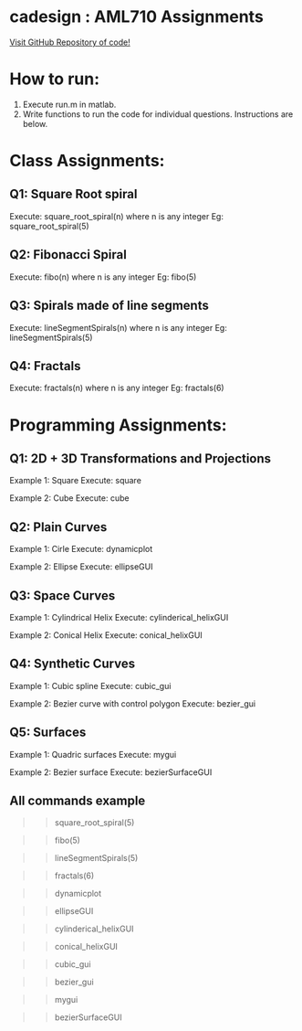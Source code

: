 cadesign : AML710 Assignments 
========

[Visit GitHub Repository of code!](https://github.com/akhiljain93/cadesign)

# How to run:
1) Execute run.m in matlab.
2) Write functions to run the code for individual questions. Instructions are below.

# Class Assignments:


## Q1: Square Root spiral

Execute: square_root_spiral(n) where n is any integer
Eg: square_root_spiral(5)


## Q2: Fibonacci Spiral 

Execute: fibo(n) where n is any integer
Eg: fibo(5)


## Q3: Spirals made of line segments

Execute: lineSegmentSpirals(n) where n is any integer
Eg: lineSegmentSpirals(5)


## Q4: Fractals

Execute: fractals(n) where n is any integer
Eg: fractals(6)

# Programming Assignments:


## Q1: 2D + 3D Transformations and Projections
Example 1: Square
Execute: square

Example 2: Cube
Execute: cube


## Q2: Plain Curves

Example 1: Cirle
Execute: dynamicplot

Example 2: Ellipse
Execute: ellipseGUI


## Q3: Space Curves

Example 1: Cylindrical Helix
Execute: cylinderical_helixGUI

Example 2: Conical Helix
Execute: conical_helixGUI


## Q4: Synthetic Curves 
 
Example 1: Cubic spline
Execute: cubic_gui

Example 2: Bezier curve with control polygon
Execute: bezier_gui


## Q5: Surfaces 

Example 1: Quadric surfaces
Execute: mygui

Example 2: Bezier surface
Execute: bezierSurfaceGUI

## All commands example

>> square_root_spiral(5)

>> fibo(5)

>> lineSegmentSpirals(5)

>> fractals(6)

>> dynamicplot

>> ellipseGUI

>> cylinderical_helixGUI

>> conical_helixGUI

>> cubic_gui

>> bezier_gui

>> mygui

>> bezierSurfaceGUI

